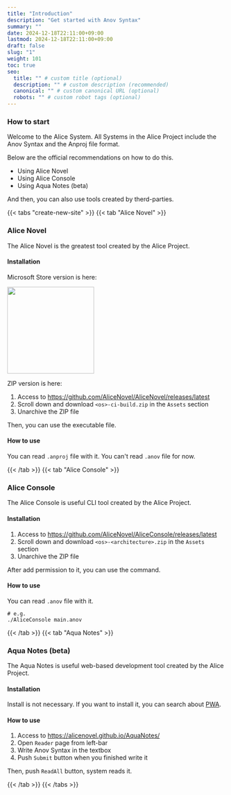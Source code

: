 ```yaml
---
title: "Introduction"
description: "Get started with Anov Syntax"
summary: ""
date: 2024-12-18T22:11:00+09:00
lastmod: 2024-12-18T22:11:00+09:00
draft: false
slug: "1"
weight: 101
toc: true
seo:
  title: "" # custom title (optional)
  description: "" # custom description (recommended)
  canonical: "" # custom canonical URL (optional)
  robots: "" # custom robot tags (optional)
---
```


### How to start

Welcome to the Alice System. All Systems in the Alice Project include the Anov Syntax and the Anproj file format.

Below are the official recommendations on how to do this.

- Using Alice Novel
- Using Alice Console
- Using Aqua Notes (beta)

And then, you can also use tools created by therd-parties.

{{< tabs "create-new-site" >}}
{{< tab "Alice Novel" >}}

### Alice Novel

The Alice Novel is the greatest tool created by the Alice Project.

#### Installation

Microsoft Store version is here:

<a href="https://apps.microsoft.com/detail/9mvs80m1ps8v?referrer=appbadge&mode=direct">
	<img src="https://get.microsoft.com/images/en-us%20light.svg" width="200"/>
</a>

ZIP version is here:

1. Access to <https://github.com/AliceNovel/AliceNovel/releases/latest>
1. Scroll down and download `<os>-ci-build.zip` in the `Assets` section
1. Unarchive the ZIP file

Then, you can use the executable file.

#### How to use

You can read `.anproj` file with it. You can't read `.anov` file for now.

{{< /tab >}}
{{< tab "Alice Console" >}}

### Alice Console

The Alice Console is useful CLI tool created by the Alice Project.

#### Installation

1. Access to <https://github.com/AliceNovel/AliceConsole/releases/latest>
1. Scroll down and download `<os>-<architecture>.zip` in the `Assets` section
1. Unarchive the ZIP file

After add permission to it, you can use the command.

#### How to use

You can read `.anov` file with it.

```shell
# e.g.
./AliceConsole main.anov
```

{{< /tab >}}
{{< tab "Aqua Notes" >}}

### Aqua Notes (beta)

The Aqua Notes is useful web-based development tool created by the Alice Project.

#### Installation

Install is not necessary. If you want to install it, you can search about [PWA](https://web.dev/explore/progressive-web-apps).

#### How to use

1. Access to <https://alicenovel.github.io/AquaNotes/>
1. Open `Reader` page from left-bar
1. Write Anov Syntax in the textbox
1. Push `Submit` button when you finished write it

Then, push `ReadAll` button, system reads it.

{{< /tab >}}
{{< /tabs >}}
